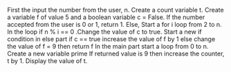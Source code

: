 First the input the number from the user, n.
Create a count variable t.
Create a variable f of value 5 and a boolean variable c = False.
If the number accepted from the user is 0 or 1, return 1.
Else, Start a for i loop from 2 to n.
In the loop if n % i == 0 .Change the value of c to true.
Start a new if condition in else part if c == true increase the value of f by 1 else change the value of f = 9 then return f
In the main part start a loop from 0 to n.
Create a new variable prime
If returned value is 9 then increase the counter, t  by 1.
Display the value of t.
